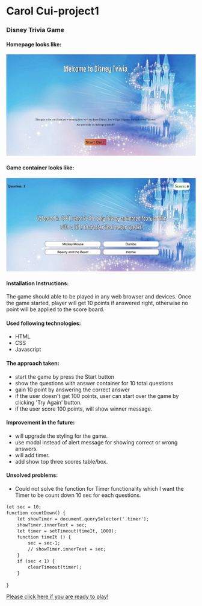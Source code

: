 # Carol Cui-project1

### Disney Trivia Game

#### Homepage looks like:
![](images/homepage.png)

#### Game container looks like:
![](images/game-container.png)

#### Installation Instructions:

The game should able to be played in any web browser and devices. 
Once the game started, player will get 10 points if answered right, otherwise no point will be applied to the score board.

#### Used following technologies:

- HTML
- CSS
- Javascript

#### The approach taken:

- start the game by press the Start button
- show the questions with answer container for 10 total questions
- gain 10 point by answering the correct answer
- if the user doesn't get 100 points, user can start over the game by clicking 'Try Again' button.
- if the user score 100 points, will show winner message.

#### Improvement in the future:

- will upgrade the styling for the game.
- use modal instead of alert message for showing correct or wrong answers.
- will add timer.
- add show top three scores table/box.

#### Unsolved problems:

- Could not solve the function for Timer functionality which I want the Timer to be count down 10 sec for each questions.

```
let sec = 10;
function countDown() {
	let showTimer = document.querySelector('.timer');
	showTimer.innerText = sec;
    let timer = setTimeout(timeIt, 1000);
    function timeIt () {
        sec = sec-1;
        // showTimer.innerText = sec;
    }
	if (sec < 1) {
        clearTimeout(timer);
    }

}
```

[Please click here if you are ready to play!](https://ylcarolcui.github.io/Disney-Trivia/)
